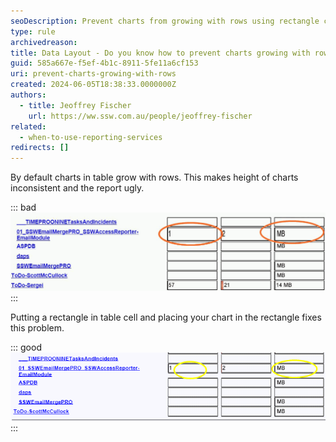 ```yaml
---
seoDescription: Prevent charts from growing with rows using rectangle cells for consistent data layout
type: rule
archivedreason:
title: Data Layout - Do you know how to prevent charts growing with rows?
guid: 585a667e-f5ef-4b1c-8911-5fe11a6cf153
uri: prevent-charts-growing-with-rows
created: 2024-06-05T18:38:33.0000000Z
authors:
  - title: Jeoffrey Fischer
    url: https://ww.ssw.com.au/people/jeoffrey-fischer
related:
  - when-to-use-reporting-services
redirects: []
---
```


By default charts in table grow with rows. This makes height of charts inconsistent and the report ugly.

<!--endintro-->

::: bad  
![Figure: Bad example - Inconsistent chart height](RS_ChartInRow_Bad.gif)  
:::

Putting a rectangle in table cell and placing your chart in the rectangle fixes this problem.

::: good  
![Figure: Good example - Consistent chart height](RS_ChartInRow_Good.gif)
:::

